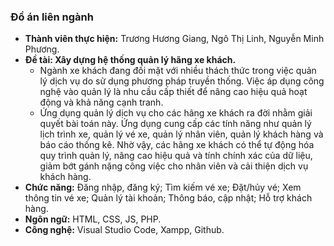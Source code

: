 ### Đồ án liên ngành

- **Thành viên thực hiện:** Trương Hương Giang, Ngô Thị Linh, Nguyễn Minh Phương.
- **Đề tài: Xây dựng hệ thống quản lý hãng xe khách.**
  + Ngành xe khách đang đối mặt với nhiều thách thức trong việc quản lý dịch vụ do sử dụng phương pháp truyền thống. Việc áp dụng công nghệ vào quản lý là nhu cầu cấp thiết để nâng cao hiệu quả hoạt động và khả năng cạnh tranh.
  + Ứng dụng quản lý dịch vụ cho các hãng xe khách ra đời nhằm giải quyết bài toán này. Ứng dụng cung cấp các tính năng như quản lý lịch trình xe, quản lý vé xe, quản lý nhân viên, quản lý khách hàng và báo cáo thống kê. Nhờ vậy, các hãng xe khách có thể tự động hóa quy trình quản lý, nâng cao hiệu quả và tính chính xác của dữ liệu, giảm bớt gánh nặng công việc cho nhân viên và cải thiện dịch vụ khách hàng.
- **Chức năng:** Đăng nhập, đăng ký; Tìm kiếm vé xe; Đặt/hủy vé; Xem thông tin vé xe; Quản lý tài khoản; Thông báo, cập nhật; Hỗ trợ khách hàng.
- **Ngôn ngữ:** HTML, CSS, JS, PHP.
- **Công nghệ:** Visual Studio Code, Xampp, Github.
